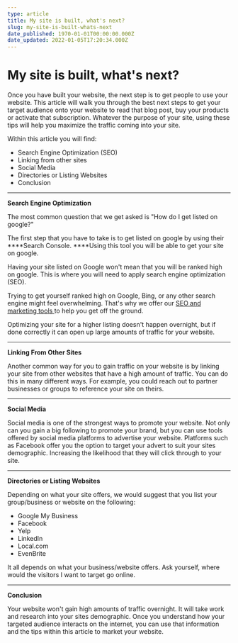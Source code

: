 ```yaml
---
type: article
title: My site is built, what's next?
slug: my-site-is-built-whats-next
date_published: 1970-01-01T00:00:00.000Z
date_updated: 2022-01-05T17:20:34.000Z
---
```


# My site is built, what's next?

Once you have built your website, the next step is to get people to use your website. This article will walk you through the best next steps to get your target audience onto your website to read that blog post, buy your products or activate that subscription. Whatever the purpose of your site, using these tips will help you maximize the traffic coming into your site.

Within this article you will find:

- Search Engine Optimization (SEO)
- Linking from other sites
- Social Media
- Directories or Listing Websites
- Conclusion

---

****Search Engine Optimization****

The most common question that we get asked is "How do I get listed on google?"

The first step that you have to take is to get listed on google by using their ****Search Console. ****Using this tool you will be able to get your site on google.

Having your site listed on Google won't mean that you will be ranked high on google. This is where you will need to apply search engine optimization (SEO).

Trying to get yourself ranked high on Google, Bing, or any other search engine might feel overwhelming. That's why we offer our [SEO and marketing tools ](https://my.hostgrid.com/marketplace)to help you get off the ground.

Optimizing your site for a higher listing doesn't happen overnight, but if done correctly it can open up large amounts of traffic for your website.

---

****Linking From Other Sites****

Another common way for you to gain traffic on your website is by linking your site from other websites that have a high amount of traffic. You can do this in many different ways. For example, you could reach out to partner businesses or groups to reference your site on theirs.

---

****Social Media****

Social media is one of the strongest ways to promote your website. Not only can you gain a big following to promote your brand, but you can use tools offered by social media platforms to advertise your website. Platforms such as Facebook offer you the option to target your advert to suit your sites demographic. Increasing the likelihood that they will click through to your site.

---

****Directories or Listing Websites****

Depending on what your site offers, we would suggest that you list your group/business or website on the following:

- Google My Business
- Facebook
- Yelp
- LinkedIn
- Local.com
- EvenBrite

It all depends on what your business/website offers. Ask yourself, where would the visitors I want to target go online.

---

****Conclusion****

Your website won't gain high amounts of traffic overnight. It will take work and research into your sites demographic. Once you understand how your targeted audience interacts on the internet, you can use that information and the tips within this article to market your website.